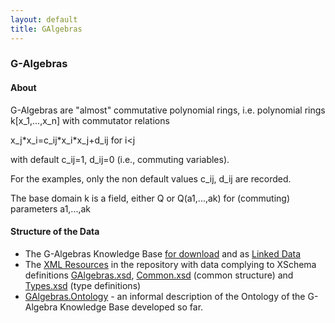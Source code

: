 ```yaml
---
layout: default
title: GAlgebras
---
```


### G-Algebras

#### About

G-Algebras are "almost" commutative polynomial rings, i.e. polynomial rings k[x\_1,...,x\_n] with commutator relations

  
x\_j\*x\_i=c\_ij\*x\_i\*x\_j+d\_ij for i\<j

with default c\_ij=1, d\_ij=0 (i.e., commuting variables).

For the examples, only the non default values c\_ij, d\_ij are recorded.

The base domain k is a field, either Q or Q(a1,...,ak) for (commuting) parameters a1,...,ak

#### Structure of the Data

-   The G-Algebras Knowledge Base [for download](http://symbolicdata.org/RDFData/GAlgebras.ttl) and as [Linked Data](http://symbolicdata.org/Data/GAlgebras/)
-   The [XML Resources](http://symbolicdata.org/XMLResources/GAlgebras) in the repository with data complying to XSchema definitions [GAlgebras.xsd](http://symbolicdata.org/XMLResources/GAlgebras.xsd), [Common.xsd](http://symbolicdata.org/XMLResources/Common.xsd) (common structure) and [Types.xsd](http://symbolicdata.org/XMLResources/Types.xsd) (type definitions)
-   [GAlgebras.Ontology](GAlgebras.Ontology "wikilink") - an informal description of the Ontology of the G-Algebra Knowledge Base developed so far.

